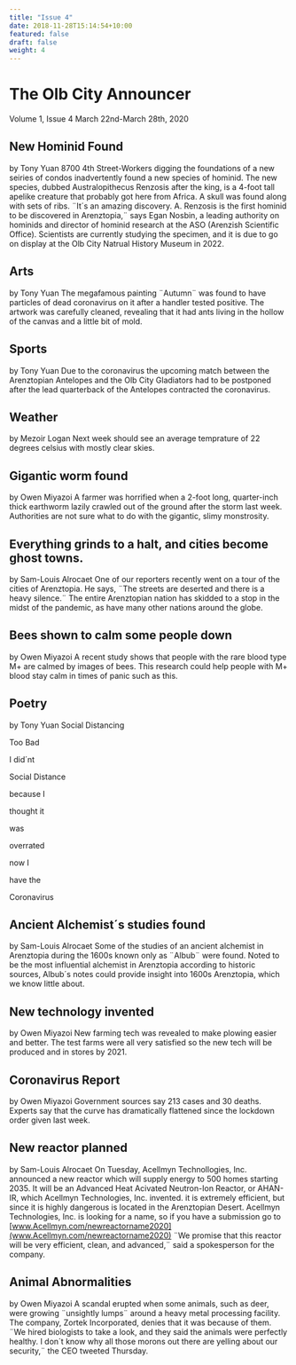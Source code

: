 ```yaml
---
title: "Issue 4"
date: 2018-11-28T15:14:54+10:00
featured: false
draft: false
weight: 4
---
```


# The Olb City Announcer 
Volume 1, Issue 4
March 22nd-March 28th, 2020
## New Hominid Found
by Tony Yuan
8700 4th Street-Workers digging the foundations of a new seiries of condos inadvertently found a new species of hominid. The new species, dubbed Australopithecus Renzosis after the king, is a 4-foot tall apelike creature that probably got here from Africa. A skull was found along with sets of ribs. ¨It´s an amazing discovery. A. Renzosis is the first hominid to be discovered in Arenztopia,¨ says Egan Nosbin, a leading authority on hominids and director of hominid research at the ASO (Arenzish Scientific Office). Scientists are currently studying the specimen, and it is due to go on display at the Olb City Natrual History Museum in 2022.
## Arts
by Tony Yuan 
The megafamous painting ¨Autumn¨ was found to have particles of dead coronavirus on it after a handler tested positive. The artwork was carefully cleaned, revealing that it had ants living in the hollow of the canvas and a little bit of mold.
## Sports
by Tony Yuan
Due to the coronavirus the upcoming match between the Arenztopian Antelopes and the Olb City Gladiators had to be postponed after the lead quarterback of the Antelopes contracted the coronavirus.
## Weather
by Mezoir Logan
Next week should see an average temprature of 22 degrees celsius with mostly clear skies.
## Gigantic worm found
by Owen Miyazoi
A farmer was horrified when a 2-foot long, quarter-inch thick earthworm lazily crawled out of the ground after the storm last week. Authorities are not sure what to do with the gigantic, slimy monstrosity.
## Everything grinds to a halt, and cities become ghost towns.
by Sam-Louis Alrocaet
One of our reporters recently went on a tour of the cities of Arenztopia. He says, ¨The streets are deserted and there is a heavy silence.¨ The entire Arenztopian nation has skidded to a stop in the midst of the pandemic, as have many other nations around the globe.
## Bees shown to calm some people down
by Owen Miyazoi
A recent study shows that people with the rare blood type M+ are calmed by images of bees. This research could help people with M+ blood stay calm in times of panic such as this.
## Poetry
by Tony Yuan
Social Distancing

Too Bad

I did´nt

Social Distance

because I

thought it 

was

overrated

now I

have the

Coronavirus

## Ancient Alchemist´s studies found
by Sam-Louis Alrocaet
Some of the studies of an ancient alchemist in Arenztopia during the 1600s known only as ¨Albub¨ were found. Noted to be the most influential alchemist in Arenztopia according to historic sources, Albub´s notes could provide insight into 1600s Arenztopia, which we know little about.
## New technology invented 
by Owen Miyazoi
New farming tech was revealed to make plowing easier and better. The test farms were all very satisfied so the new tech will be produced and in stores by 2021. 
## Coronavirus Report
by Owen Miyazoi
Government sources say 213 cases and 30 deaths. Experts say that the curve has dramatically flattened since the lockdown order given last week.
## New reactor planned
by Sam-Louis Alrocaet
On Tuesday, Acellmyn Technollogies, Inc. announced a new reactor which will supply energy to 500 homes starting 2035. It will be an Advanced Heat Acivated Neutron-Ion Reactor, or AHAN-IR, which Acellmyn Technologies, Inc. invented. it is extremely efficient, but since it is highly dangerous is located in the Arenztopian Desert. Acellmyn Technologies, Inc. is looking for a name, so if you have a submission go to [www.Acellmyn.com/newreactorname2020](www.Acellmyn.com/newreactorname2020) ¨We promise that this reactor will be very efficient, clean, and advanced,¨ said a spokesperson for the company.
## Animal Abnormalities
by Owen Miyazoi
A scandal erupted when some animals, such as deer, were growing ¨unsightly lumps¨ around a heavy metal processing facility. The company, Zortek Incorporated, denies that it was because of them. ¨We hired biologists to take a look, and they said the animals were perfectly healthy. I don´t know why all those morons out there are yelling about our security,¨ the CEO tweeted Thursday. 
